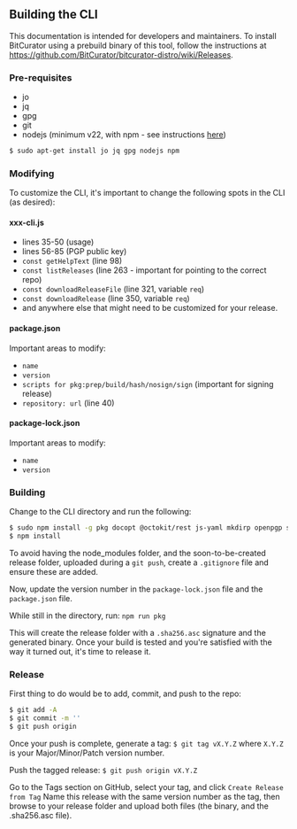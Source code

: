 ## Building the CLI

This documentation is intended for developers and maintainers. To install BitCurator using a prebuild binary of this tool, follow the instructions at https://github.com/BitCurator/bitcurator-distro/wiki/Releases.

### Pre-requisites
- jo
- jq
- gpg
- git
- nodejs (minimum v22, with npm - see instructions [here](https://github.com/nodesource/distributions/blob/master/README.md#installation-instructions))

```bash
$ sudo apt-get install jo jq gpg nodejs npm
```
### Modifying
To customize the CLI, it's important to change the following spots in the CLI (as desired):
#### xxx-cli.js
- lines 35-50 (usage)
- lines 56-85 (PGP public key)
- `const getHelpText` (line 98)
- `const listReleases` (line 263 - important for pointing to the correct repo)
- `const downloadReleaseFile` (line 321, variable `req`)
- `const downloadRelease` (line 350, variable `req`)
- and anywhere else that might need to be customized for your release.

#### package.json
Important areas to modify:
- `name`
- `version`
- `scripts for pkg:prep/build/hash/nosign/sign` (important for signing release)
- `repository: url` (line 40)

#### package-lock.json
Important areas to modify:
- `name`
- `version`

### Building
Change to the CLI directory and run the following:
```bash
$ sudo npm install -g pkg docopt @octokit/rest js-yaml mkdirp openpgp semver split username
$ npm install
```
To avoid having the node_modules folder, and the soon-to-be-created release folder, uploaded during a `git push`, create a `.gitignore` file and ensure these are added.

Now, update the version number in the `package-lock.json` file and the `package.json` file.

While still in the directory, run: `npm run pkg`

This will create the release folder with a `.sha256.asc` signature and the generated binary. Once your build is tested and you're satisfied with the way it turned out, it's time to release it.

### Release
First thing to do would be to add, commit, and push to the repo:
```bash
$ git add -A
$ git commit -m ''
$ git push origin
```
Once your push is complete, generate a tag:
`$ git tag vX.Y.Z` where `X.Y.Z` is your Major/Minor/Patch version number.

Push the tagged release:
`$ git push origin vX.Y.Z`

Go to the Tags section on GitHub, select your tag, and click `Create Release from Tag`
Name this release with the same version number as the tag, then browse to your release folder and upload both files (the binary, and the .sha256.asc file).
